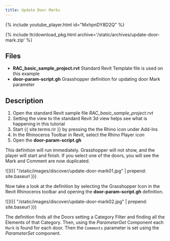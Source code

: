 ```yaml
---
title: Update Door Marks
---
```


<!-- intro video -->
{% include youtube_player.html id="MxhpnDY8D2Q" %}

{% include ltr/download_pkg.html archive='/static/archives/update-door-mark.zip' %}


## Files

- **RAC_basic_sample_project.rvt** Standard Revit Template file is used on this example
- **door-param-script.gh** Grasshopper definition for updating door Mark parameter

## Description

1. Open the standard Revit sample file *RAC_basic_sample_project.rvt*
2. Setting the view to the standard Revit 3d view helps see what is happening in this tutorial 
3. Start {{ site.terms.rir }} by pressing the the Rhino icon under Add-Ins
4. In the Rhinoceros Toolbar in Revit, select the Rhino Player icon
5. Open the **door-param-script.gh**

This definition will run immediately. Grasshopper will not show, and the player will start and finish. If you select one of the doors, you will see the Mark and Comment are now duplicated.

![]({{ "/static/images/discover/update-door-mark01.jpg" | prepend: site.baseurl }})

Now take a look at the definition by selecting the Grasshopper Icon in the Revit Rhinoceros toolbar and opening the **door-param-script.gh** definition.

![]({{ "/static/images/discover/update-door-mark02.jpg" | prepend: site.baseurl }})

The definition finds all the Doors setting a Category Filter and finding all the Elements of that Category. Then, using the *ParameterGet* Component each `Mark` is found for each door. Then the `Comments` parameter is set using the *ParameterSet* component.

